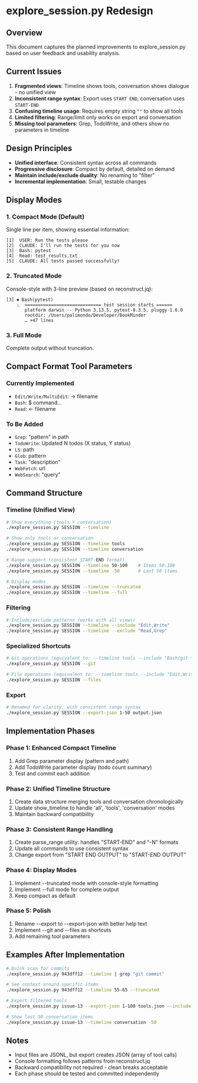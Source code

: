 # explore_session.py Redesign

## Overview

This document captures the planned improvements to explore_session.py based on user feedback and usability analysis.

## Current Issues

1. **Fragmented views**: Timeline shows tools, conversation shows dialogue - no unified view
2. **Inconsistent range syntax**: Export uses `START END`, conversation uses `START-END`
3. **Confusing timeline usage**: Requires empty string `""` to show all tools
4. **Limited filtering**: Range/limit only works on export and conversation
5. **Missing tool parameters**: Grep, TodoWrite, and others show no parameters in timeline

## Design Principles

- **Unified interface**: Consistent syntax across all commands
- **Progressive disclosure**: Compact by default, detailed on demand
- **Maintain include/exclude duality**: No renaming to "filter"
- **Incremental implementation**: Small, testable changes

## Display Modes

### 1. Compact Mode (Default)
Single line per item, showing essential information:
```
[1]  USER: Run the tests please
[2]  CLAUDE: I'll run the tests for you now
[3]  Bash: pytest
[4]  Read: test_results.txt
[5]  CLAUDE: All tests passed successfully!
```

### 2. Truncated Mode
Console-style with 3-line preview (based on reconstruct.jq):
```
[3] ⏺ Bash(pytest)
    ⎿  ============================= test session starts ======
       platform darwin -- Python 3.13.5, pytest-8.3.5, pluggy-1.6.0
       rootdir: /Users/palimondo/Developer/BookMinder
       … +47 lines
```

### 3. Full Mode
Complete output without truncation.

## Compact Format Tool Parameters

### Currently Implemented
- `Edit/Write/MultiEdit`: → filename
- `Bash`: $ command...
- `Read`: ← filename

### To Be Added
- `Grep`: "pattern" in path
- `TodoWrite`: Updated N todos (X status, Y status)
- `LS`: path
- `Glob`: pattern
- `Task`: "description"
- `WebFetch`: url
- `WebSearch`: "query"

## Command Structure

### Timeline (Unified View)
```bash
# Show everything (tools + conversation)
./explore_session.py SESSION --timeline

# Show only tools or conversation
./explore_session.py SESSION --timeline tools
./explore_session.py SESSION --timeline conversation

# Range support (consistent START-END format)
./explore_session.py SESSION --timeline 50-100    # Items 50-100
./explore_session.py SESSION --timeline -50       # Last 50 items

# Display modes
./explore_session.py SESSION --timeline --truncated
./explore_session.py SESSION --timeline --full
```

### Filtering
```bash
# Include/exclude patterns (works with all views)
./explore_session.py SESSION --timeline --include "Edit,Write"
./explore_session.py SESSION --timeline --exclude "Read,Grep"
```

### Specialized Shortcuts
```bash
# Git operations (equivalent to: --timeline tools --include "Bash(git *)")
./explore_session.py SESSION --git

# File operations (equivalent to: --timeline tools --include "Edit,Write,MultiEdit")
./explore_session.py SESSION --files
```

### Export
```bash
# Renamed for clarity, with consistent range syntax
./explore_session.py SESSION --export-json 1-50 output.json
```

## Implementation Phases

### Phase 1: Enhanced Compact Timeline
1. Add Grep parameter display (pattern and path)
2. Add TodoWrite parameter display (todo count summary)
3. Test and commit each addition

### Phase 2: Unified Timeline Structure
1. Create data structure merging tools and conversation chronologically
2. Update show_timeline to handle 'all', 'tools', 'conversation' modes
3. Maintain backward compatibility

### Phase 3: Consistent Range Handling
1. Create parse_range utility: handles "START-END" and "-N" formats
2. Update all commands to use consistent syntax
3. Change export from "START END OUTPUT" to "START-END OUTPUT"

### Phase 4: Display Modes
1. Implement --truncated mode with console-style formatting
2. Implement --full mode for complete output
3. Keep compact as default

### Phase 5: Polish
1. Rename --export to --export-json with better help text
2. Implement --git and --files as shortcuts
3. Add remaining tool parameters

## Examples After Implementation

```bash
# Quick scan for commits
./explore_session.py 943dff12 --timeline | grep "git commit"

# See context around specific items
./explore_session.py 943dff12 --timeline 55-65 --truncated

# Export filtered tools
./explore_session.py issue-13 --export-json 1-100 tools.json --include "Edit,Write"

# Show last 50 conversation items
./explore_session.py issue-13 --timeline conversation -50
```

## Notes

- Input files are JSONL, but export creates JSON (array of tool calls)
- Console formatting follows patterns from reconstruct.jq
- Backward compatibility not required - clean breaks acceptable
- Each phase should be tested and committed independently